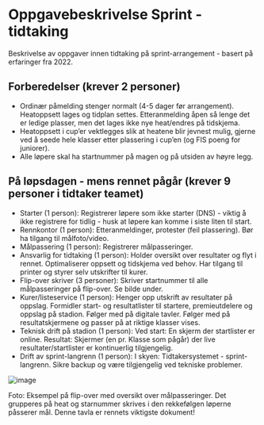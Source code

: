 # Oppgavebeskrivelse Sprint - tidtaking
Beskrivelse av oppgaver innen tidtaking på sprint-arrangement - basert på erfaringer fra 2022.

## Forberedelser (krever 2 personer)
- Ordinær påmelding stenger normalt (4-5 dager før arrangement). Heatoppsett lages og tidplan settes. Etteranmelding åpen så lenge det er ledige plasser, men det lages ikke nye heat/endres på tidskjema. 
- Heatoppsett i cup’er vektlegges slik at heatene blir jevnest mulig, gjerne ved å seede hele klasser etter plassering i cup’en (og FIS poeng for juniorer).
- Alle løpere skal ha startnummer på magen og på utsiden av høyre legg.

## På løpsdagen - mens rennet pågår (krever 9 personer i tidtaker teamet)
- Starter (1 person): Registrerer løpere som ikke starter (DNS) - viktig å ikke registrere for tidlig - husk at løpere kan komme i siste liten til start.
- Rennkontor (1 person): Etteranmeldinger, protester (feil plassering). Bør ha tilgang til målfoto/video.
- Målpassering (1 person): Registrerer målpasseringer.
- Ansvarlig for tidtaking (1 person): Holder oversikt over resultater og flyt i rennet. Optimaliserer oppsett og tidskjema ved behov. Har tilgang til printer og styrer selv utskrifter til kurer.
- Flip-over skriver (3 personer): Skriver startnummer til alle målpasseringer på flip-over. Se bilde under.
- Kurer/listeservice (1 person): Henger opp utskrift av resultater på oppslag. Formidler start- og resultatlister til startere, premieutdelere og oppslag på stadion. Følger med på digitale tavler. Følger med på resultatskjermene og passer på at riktige klasser vises.
- Teknisk drift på stadion (1 person): Ved start: En skjerm der startlister er online. Resultat: Skjermer (en pr. Klasse som pågår) der live resultater/startlister er kontinuerlig tilgjengelig.
- Drift av sprint-langrenn (1 person): I skyen: Tidtakersystemet - sprint-langrenn. Sikre backup og være tilgjengelig ved tekniske problemer.

![image](https://user-images.githubusercontent.com/56455987/202043522-5b0492f8-4fef-4702-a413-c3265b62e7d9.png)

Foto: Eksempel på flip-over med oversikt over målpasseringer. Det grupperes på heat og starnummer skrives i den rekkefølgen løperne påsserer mål. Denne tavla er rennets viktigste dokument!
